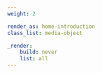 ```yaml
---
weight: 2

render_as: home-introduction
class_list: media-object

_render:
    build: never
    list: all
---
```


